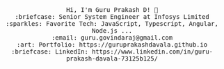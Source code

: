 <!--
**GuruPrakashDavala/GuruPrakashDavala** is a ✨ _special_ ✨ repository because its `README.md` (this file) appears on your GitHub profile.

Here are some ideas to get you started:

- 🔭 I’m currently working on ...
- 🌱 I’m currently learning ...
- 👯 I’m looking to collaborate on ...
- 🤔 I’m looking for help with ...
- 💬 Ask me about ...
- 📫 How to reach me: ...
- 😄 Pronouns: ...
- ⚡ Fun fact: ...
-->

 <!-- <img src=""/> 
 <hr></hr> -->
<p align="center">
  <samp>
    Hi, I'm Guru Prakash D! 👋 <br>
    :briefcase: Senior System Engineer at Infosys Limited  <br>
    :sparkles: Favorite Tech: JavaScript, Typescript, Angular, Node.js ... <br>
     <!-- :notebook: I’m currently pursuing Masters in Advanced Computer Science  <br> -->
    :email:	guru.govindaraj@gmail.com <br>
    :art: Portfolio: https://guruprakashdavala.github.io <br>
    :briefcase: LinkedIn: https://www.linkedin.com/in/guru-prakash-davala-73125b125/ <br>
  </samp>
</p>
